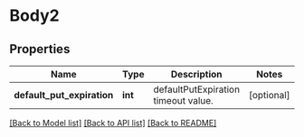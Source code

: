 # Body2

## Properties
Name | Type | Description | Notes
------------ | ------------- | ------------- | -------------
**default_put_expiration** | **int** | defaultPutExpiration timeout value. | [optional] 

[[Back to Model list]](../README.md#documentation-for-models) [[Back to API list]](../README.md#documentation-for-api-endpoints) [[Back to README]](../README.md)

